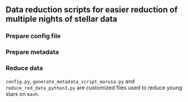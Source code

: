 ## Data reduction scripts for easier reduction of multiple nights of stellar data

### Prepare config file


### Prepare metadata


### Reduce data


`config.py`, `generate_metadata_script_marusa.py` and `reduce_red_data_python3.py` are customized files used to reduce young stars on `mash`.
